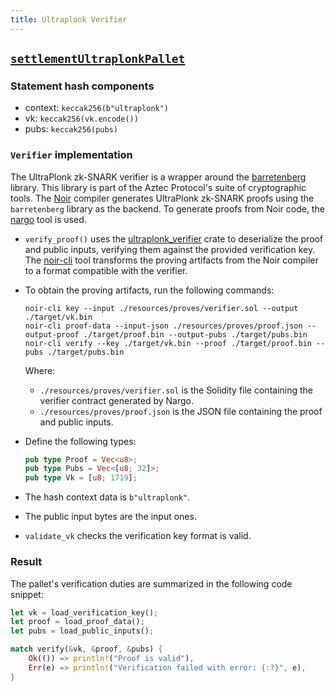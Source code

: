 ```yaml
---
title: Ultraplonk Verifier
---
```


## [`settlementUltraplonkPallet`](https://github.com/HorizenLabs/NH-core/tree/main/verifiers/ultraplonk)

### Statement hash components

- context: `keccak256(b"ultraplonk")`
- vk: `keccak256(vk.encode())`
- pubs: `keccak256(pubs)`

### `Verifier` implementation

The UltraPlonk zk-SNARK verifier is a wrapper around the [barretenberg](https://github.com/AztecProtocol/aztec-packages/tree/master/barretenberg) library. This library is part of the Aztec Protocol's suite of cryptographic tools. The [Noir](https://noir-lang.org/docs) compiler generates UltraPlonk zk-SNARK proofs using the `barretenberg` library as the backend. To generate proofs from Noir code, the [nargo](https://noir-lang.org/docs/getting_started/installation/) tool is used.

- `verify_proof()` uses the [ultraplonk_verifier](https://github.com/HorizenLabs/ultraplonk_verifier/tree/v0.1.0) crate to deserialize the proof and public inputs, verifying them against the provided verification key. The [noir-cli](https://github.com/HorizenLabs/ultraplonk_verifier/tree/v0.1.0?tab=readme-ov-file#bins) tool transforms the proving artifacts from the Noir compiler to a format compatible with the verifier.

- To obtain the proving artifacts, run the following commands:

    ```shell
    noir-cli key --input ./resources/proves/verifier.sol --output ./target/vk.bin 
    noir-cli proof-data --input-json ./resources/proves/proof.json --output-proof ./target/proof.bin --output-pubs ./target/pubs.bin
    noir-cli verify --key ./target/vk.bin --proof ./target/proof.bin --pubs ./target/pubs.bin
    ```

    Where:
    - `./resources/proves/verifier.sol` is the Solidity file containing the verifier contract generated by Nargo.
    - `./resources/proves/proof.json` is the JSON file containing the proof and public inputs.

- Define the following types:

    ```rust
    pub type Proof = Vec<u8>;
    pub type Pubs = Vec<[u8; 32]>;
    pub type Vk = [u8; 1719];
    ```

- The hash context data is `b"ultraplonk"`.
- The public input bytes are the input ones.
- `validate_vk` checks the verification key format is valid.


### Result

The pallet's verification duties are summarized in the following code snippet:

```rust
let vk = load_verification_key();
let proof = load_proof_data();
let pubs = load_public_inputs();

match verify(&vk, &proof, &pubs) {
    Ok(()) => println!("Proof is valid"),
    Err(e) => println!("Verification failed with error: {:?}", e),
}
```

